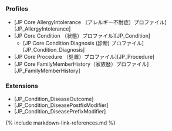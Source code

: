 ### Profiles
* [JP Core AllergyIntolerance （アレルギー不耐症）プロファイル][JP_AllergyIntolerance]
* [JP Core Condition （状態）プロファイル][JP_Condition]
  * [JP Core Condition Diagnosis (診断) プロファイル][JP_Condition_Diagnosis]
* [JP Core Procedure （処置）プロファイル][JP_Procedure]
* [JP Core FamilyMemberHistory（家族歴）プロファイル][JP_FamilyMemberHistory]

### Extensions
* [JP_Condition_DiseaseOutcome]
* [JP_Condition_DiseasePostfixModifier]
* [JP_Condition_DiseasePrefixModifier]


{% include markdown-link-references.md %}